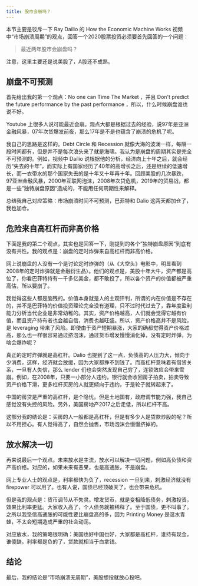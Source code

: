 ```yaml
---
title: 股市会崩吗？
---
```


本节主要是驳斥一下 Ray Dailio 的 How the Economic Machine Works 视频中“市场崩溃周期”的观点，回答一个2020股票投资必须要首先回答的一个问题：

> 最近两年股市会崩盘吗？

注意，这里主要还是说美股了，A股还不成熟。

## 崩盘不可预测

首先给出我的第一个观点：No one can Time The Market ，并且 Don't predict the future performance by the past performance ，所以，什么时候崩盘谁也说不好。

Youtube 上很多人说可能最近会崩。观点大都是根据过去的经验，说97年是亚洲金融风暴，07年次贷爆发前夜，那么17年是不是也蕴含了崩溃的危机了呢。

我自己的思路是这样的。Debt Circle 和 Recession 就像大海的波澜一样，每隔一段时间都有，但是并不是每次浪头来了就是海啸。我认为是崩盘的周期其实是完全不可预测的。例如，视频中 Dailio 说根据他的分析，经济向上十年之后，就会经历“失去的十年”，而实际上有国家经历了40年的高增长之后，还是继续的低速增长，而一衣带水的那个国家失去的是十年又十年再十年。回顾美股的几次暴跌，97亚洲金融风暴，2000年互联网泡沫，2008年次贷危机，2019年的贸易战，都是一些”独特崩盘原因“造成的，不能用任何周期性来解释。

总结我自己对应策略：市场崩溃时间不可预测，巴菲特和 Dalio 这两天都加仓了，我也加仓。

## 危险来自高杠杆而非高价格

下面是我的第二个观点，其实也是回答一下，刚提到的各个”独特崩盘原因“到底有没有共性。我的观点是：崩盘的定时炸弹来自高杠杆而非高价格。

网上说崩盘的人没有一个是讨论定时炸弹的（从《大空头》电影中，明显看到2008年的定时炸弹就是金融衍生品）。他们的观点是，美股十年大牛，资产都是高位了，你看巴菲特持有一千多亿美金，都不敢投了，所以各个资产的价值都被严重高估，所以要崩了。

我觉得这些人都是脑残的。价值本身就是人的主观评判，所谓的内在价值是不存在的，并不是巴菲特的价值投资理论完全没有道理，只不过时代过去了，靠年度盈利能力分析当代企业是非常幼稚的。其实，资产价格越高，人们就会觉得它越有价值，而且资产持有者也会越自信，消费也越旺盛。所以，资产价格高并不是风险，是 leveraging 带来了风险。即使由于资产短期暴涨，大家的确都觉得资产价格过高，那么也一样很容易通过挤泡沫，通过货币增发慢慢消化掉，没有定时炸弹，为啥会爆炸呢？

真正的定时炸弹就是高杠杆。Dalio 也提到了这一点，负债高的人压力大，倾向于少消费，这样，经济就会放缓，因为大家都挣不到钱了。而高杠杆意味着有借贷关系，一旦有人失信，那么 lender 们也会突然发现自己穷了，连锁效应会带来雪崩。例如，在2008年，只要一小部分人违约，银行就会收回房子拍卖，拍卖导致资产价格下滑，更多杠杆买房的人就更倾向于违约，于是轮子就转起来了。

中国的房贷是严重的高杠杆，是个隐忧。但是土地国有，政府调节能力强，我自己感觉没有失控的风险。另外，美国房地产2017之后走低，所以杠杆不高。

这部分我的结论是：买房的人一般都是高杠杆，但是有多少人是贷款炒股的呢？所以不用担心。有人觉得高了，自然会抛售，市场泡沫会慢慢挤掉的。

## 放水解决一切

再来说最后一个观点。未来放水是主流，放水可以解决一切问题，例如高负债和资产高价格。对应的，如果未来有恶果，也是高通胀，不是崩盘。

网上专业人士的观点是，利率都快为负了，recession 一旦到来，刺激经济就没有 firepower 可以用了。也有人说，国债已经顶破天了，也会带来危机。

但是我的观点是：货币调节从不失灵。增发货币，就是变相降低债务，刺激投资，效果比利率更猛。大家收入高了，个人债务就被稀释了。至于国债，更不叫事了。之所以我坚信高通胀的可能性要比崩盘高的多，因为 Printing Money 是温水青蛙，不太会短期造成严重的社会动荡。

对应放水，我的策略很明确：美国也好中国也好，大家都是高杠杆，谁持有现金，谁傻缺。利率都是负的了，贷款就相当于白拿钱。

## 结论

最后，我的结论是“市场崩溃无周期”，美股想投就放心投吧。
